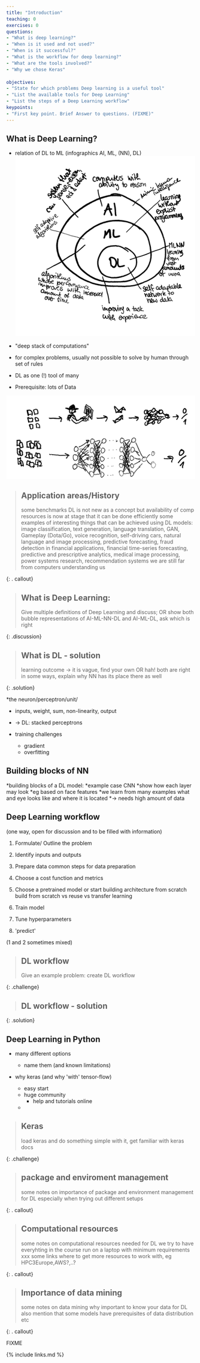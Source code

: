 ```yaml
---
title: "Introduction"
teaching: 0
exercises: 0
questions:
- "What is deep learning?"
- "When is it used and not used?"
- "When is it successful?"
- "What is the workflow for deep learning?"
- "What are the tools involved?"
- "Why we chose Keras"

objectives:
- "State for which problems Deep learning is a useful tool"
- "List the available tools for Deep Learning"
- "List the steps of a Deep Learning workflow"
keypoints:
- "First key point. Brief Answer to questions. (FIXME)"
---
```


## What is Deep Learning?

* relation of DL to ML (infographics AI, ML, (NN), DL)
![AI-ML-DL](../fig/AI_ML_DL_bubble_square_draft.png)

* "deep stack of computations"

* for complex problems, usually not possible to solve by human through set of rules

* DL as one (!) tool of many

* Prerequisite: lots of Data

![ML_DL](../fig/ML_DL_draft.png)

> ## Application areas/History
>
> some benchmarks
> DL is not new as a concept but availability of comp resources is now at stage that it can be done efficiently
> some examples of interesting things that can be achieved using DL models:
> image classification, text generation, language translation, GAN, Gameplay (Dota/Go), voice recognition,
> self-driving cars, natural language and image processing, predictive forecasting, fraud detection in financial applications, 
> financial time-series forecasting, predictive and prescriptive analytics, medical image processing, power systems research, 
> recommendation systems
> we are still far from computers understanding us
>
{: . callout}

> ## What is Deep Learning:
>
> Give multiple definitions of Deep Learning and discuss;
> OR 
> show both bubble representations of AI-ML-NN-DL and AI-ML-DL, ask which is right
>
{: .discussion}

> ## What is DL - solution
>
> learning outcome -> it is vague, find your own
> OR
> hah! both are right in some ways, explain why NN has its place there as well
>
{: .solution}

*the neuron/perceptron/unit/

* inputs, weight, sum, non-linearity, output 
* -> DL: stacked perceptrons

* training challenges
  * gradient
  * overfitting

## Building blocks of NN

*building blocks of a DL model: 
    *example case CNN
        *show how each layer may look
        *eg based on face features
        *we learn from many examples what and eye looks like and where it is located
*-> needs high amount of data

## Deep Learning workflow

(one way, open for discussion and to be filled with information)
1. Formulate/ Outline the problem

2. Identify inputs and outputs

3. Prepare data
common steps for data preparation

4. Choose a cost function and metrics

5. Choose a pretrained model or start building architecture from scratch
build from scratch vs reuse vs transfer learning

6. Train model

7. Tune hyperparameters

8. 'predict'

(1 and 2 sometimes mixed)

> ## DL workflow
>
> Give an example problem: create DL workflow 
>
{: .challenge}

> ## DL workflow - solution
>
>
{: .solution}

## Deep Learning in Python

* many different options
    * name them (and known limitations)

* why keras (and why 'with' tensor-flow)
    * easy start
    * huge community
        * help and tutorials online
    * 

> ## Keras 
>
> load keras and do something simple with it, get familiar with keras docs 
>
{: .challenge}


> ## package and enviroment management
>
> some notes on importance of package and environment management for DL
> especially when trying out different setups
>
{: . callout}

> ## Computational resources
>
> some notes on computational resources needed for DL
> we try to have everyhting in the course run on a laptop with minimum requirements xxx
> some links where to get more resources to work with, eg HPC3Europe,AWS?,..?
>
{: . callout}

> ## Importance of data mining
>
> some notes on data mining
> why important to know your data for DL
> also mention that some models have prerequisites of data distribution etc
>
>
{: . callout}


FIXME

{% include links.md %}

